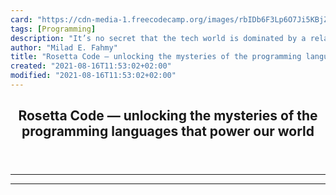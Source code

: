 ```yaml
---
card: "https://cdn-media-1.freecodecamp.org/images/rbIDb6F3Lp6O7Ji5KBjZhXYbWxkadd9CnBib"
tags: [Programming]
description: "It’s no secret that the tech world is dominated by a relative"
author: "Milad E. Fahmy"
title: "Rosetta Code — unlocking the mysteries of the programming languages that power our world"
created: "2021-08-16T11:53:02+02:00"
modified: "2021-08-16T11:53:02+02:00"
---
```

<div class="site-wrapper">
<main id="site-main" class="site-main outer">
<div class="inner">
<article class="post-full post tag-programming tag-tech tag-technology tag-computer-science tag-history no-image no-image">
<header class="post-full-header">
<h1 class="post-full-title">Rosetta Code — unlocking the mysteries of the programming languages that power our world</h1>
</header>
<section class="post-full-content">
<div class="post-content">
</div>
<hr>
<hr>
</section>
</article>
</div>
</main>
</div>
<!-- Google Tag Manager (noscript) -->
<!-- End Google Tag Manager (noscript) -->
